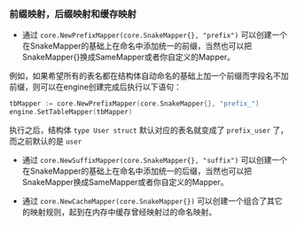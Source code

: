 ### 前缀映射，后缀映射和缓存映射

* 通过 `core.NewPrefixMapper(core.SnakeMapper{}, "prefix")` 可以创建一个在SnakeMapper的基础上在命名中添加统一的前缀，当然也可以把SnakeMapper{}换成SameMapper或者你自定义的Mapper。

例如，如果希望所有的表名都在结构体自动命名的基础上加一个前缀而字段名不加前缀，则可以在engine创建完成后执行以下语句：

```Go
tbMapper := core.NewPrefixMapper(core.SnakeMapper{}, "prefix_")
engine.SetTableMapper(tbMapper)
```

执行之后，结构体 `type User struct` 默认对应的表名就变成了 `prefix_user` 了，而之前默认的是 `user`

* 通过 `core.NewSuffixMapper(core.SnakeMapper{}, "suffix")` 可以创建一个在SnakeMapper的基础上在命名中添加统一的后缀，当然也可以把SnakeMapper换成SameMapper或者你自定义的Mapper。

* 通过 `core.NewCacheMapper(core.SnakeMapper{})` 可以创建一个组合了其它的映射规则，起到在内存中缓存曾经映射过的命名映射。
